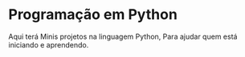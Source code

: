 # Programação em Python
Aqui terá Minis projetos na linguagem Python, Para ajudar quem está iniciando e aprendendo. 
